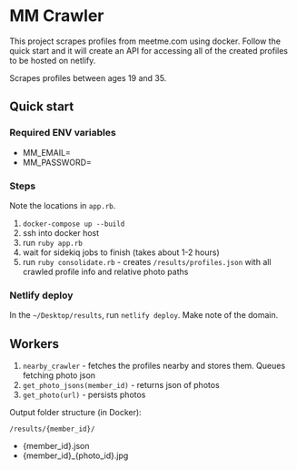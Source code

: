 # MM Crawler

This project scrapes profiles from meetme.com using docker.  Follow the quick start and it will create an API for accessing all of the created profiles to be hosted on netlify.

Scrapes profiles between ages 19 and 35.

## Quick start

### Required ENV variables

- MM_EMAIL=
- MM_PASSWORD=

### Steps

Note the locations in `app.rb`.

1. `docker-compose up --build`
1. ssh into docker host
1. run `ruby app.rb`
1. wait for sidekiq jobs to finish (takes about 1-2 hours)
1. run `ruby consolidate.rb` - creates `/results/profiles.json` with all crawled profile info and relative photo paths

### Netlify deploy

In the `~/Desktop/results`, run `netlify deploy`.  Make note of the domain.

## Workers

1. `nearby_crawler` - fetches the profiles nearby and stores them. Queues fetching photo json
1. `get_photo_jsons(member_id)` - returns json of photos
1. `get_photo(url)` - persists photos

Output folder structure (in Docker):

`/results/{member_id}/`

- {member_id}.json
- {member_id}_{photo_id}.jpg

